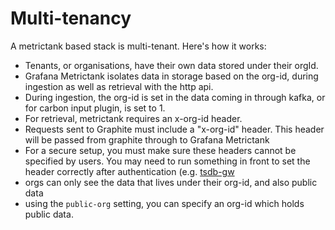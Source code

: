 # Multi-tenancy

A metrictank based stack is multi-tenant. Here's how it works:

* Tenants, or organisations, have their own data stored under their orgId.
* Grafana Metrictank isolates data in storage based on the org-id, during ingestion as well as retrieval with the http api.
* During ingestion, the org-id is set in the data coming in through kafka, or for carbon input plugin, is set to 1.
* For retrieval, metrictank requires an x-org-id header.
* Requests sent to Graphite must include a "x-org-id" header.  This header will be passed from graphite through to Grafana Metrictank
* For a secure setup, you must make sure these headers cannot be specified by users. You may need to run something in front to set the header correctly after authentication
  (e.g. [tsdb-gw](https://github.com/raintank/tsdb-gw)
* orgs can only see the data that lives under their org-id, and also public data
* using the `public-org` setting, you can specify an org-id which holds public data.
